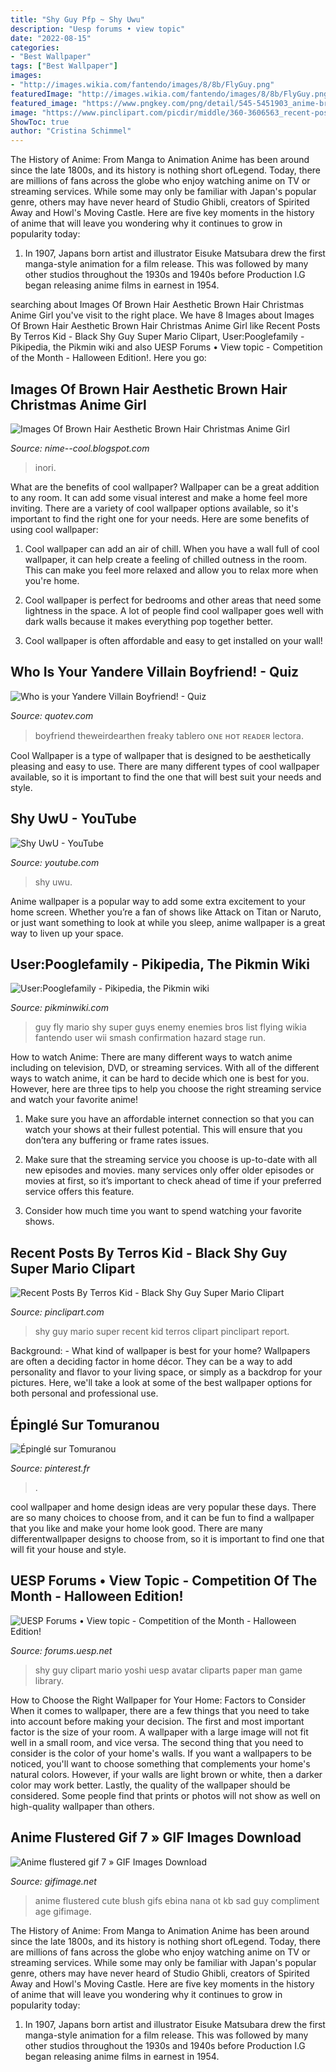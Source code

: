 ```yaml
---
title: "Shy Guy Pfp ~ Shy Uwu"
description: "Uesp forums • view topic"
date: "2022-08-15"
categories:
- "Best Wallpaper"
tags: ["Best Wallpaper"]
images:
- "http://images.wikia.com/fantendo/images/8/8b/FlyGuy.png"
featuredImage: "http://images.wikia.com/fantendo/images/8/8b/FlyGuy.png"
featured_image: "https://www.pngkey.com/png/detail/545-5451903_anime-brown-hair-cute-anime-boy-i-love.png"
image: "https://www.pinclipart.com/picdir/middle/360-3606563_recent-posts-by-terros-kid-black-shy-guy.png"
ShowToc: true
author: "Cristina Schimmel"
---
```



The History of Anime: From Manga to Animation
Anime has been around since the late 1800s, and its history is nothing short ofLegend. Today, there are millions of fans across the globe who enjoy watching anime on TV or streaming services. While some may only be familiar with Japan's popular genre, others may have never heard of Studio Ghibli, creators of Spirited Away and Howl's Moving Castle. Here are five key moments in the history of anime that will leave you wondering why it continues to grow in popularity today:
1) In 1907, Japans born artist and illustrator Eisuke Matsubara drew the first manga-style animation for a film release. This was followed by many other studios throughout the 1930s and 1940s before Production I.G began releasing anime films in earnest in 1954.

	

		
searching about Images Of Brown Hair Aesthetic Brown Hair Christmas Anime Girl you've visit to the right place. We have 8 Images about Images Of Brown Hair Aesthetic Brown Hair Christmas Anime Girl like Recent Posts By Terros Kid - Black Shy Guy Super Mario Clipart, User:Pooglefamily - Pikipedia, the Pikmin wiki and also UESP Forums • View topic - Competition of the Month - Halloween Edition!. Here you go:
		
    
## Images Of Brown Hair Aesthetic Brown Hair Christmas Anime Girl

<img loading=lazy src="https://www.pngkey.com/png/detail/545-5451903_anime-brown-hair-cute-anime-boy-i-love.png" onerror="this.onerror=null;this.src='https://tse4.mm.bing.net/th?id=OIP.vCJuaAyiXXyjIHTejpoO4gHaF3&amp;pid=15.1';" alt="Images Of Brown Hair Aesthetic Brown Hair Christmas Anime Girl">

_Source: nime--cool.blogspot.com_

>inori. 

	

What are the benefits of cool wallpaper?
Wallpaper can be a great addition to any room. It can add some visual interest and make a home feel more inviting. There are a variety of cool wallpaper options available, so it's important to find the right one for your needs. Here are some benefits of using cool wallpaper: 
1. Cool wallpaper can add an air of chill. When you have a wall full of cool wallpaper, it can help create a feeling of chilled outness in the room. This can make you feel more relaxed and allow you to relax more when you're home. 

2. Cool wallpaper is perfect for bedrooms and other areas that need some lightness in the space. A lot of people find cool wallpaper goes well with dark walls because it makes everything pop together better. 

3. Cool wallpaper is often affordable and easy to get installed on your wall!

    
## Who Is Your Yandere Villain Boyfriend! - Quiz

<img loading=lazy src="https://i.quotev.com/img/q/u/20/3/18/ksnqpukvmc_l.jpg" onerror="this.onerror=null;this.src='https://tse3.mm.bing.net/th?id=OIP.3eeEfnOimyhoW74DkiBndQHaG6&amp;pid=15.1';" alt="Who is your Yandere Villain Boyfriend! - Quiz">

_Source: quotev.com_

>boyfriend theweirdearthen freaky tablero ᴏɴᴇ ʜᴏᴛ ʀᴇᴀᴅᴇʀ lectora. 

	

Cool Wallpaper is a type of wallpaper that is designed to be aesthetically pleasing and easy to use. There are many different types of cool wallpaper available, so it is important to find the one that will best suit your needs and style.

    
## Shy UwU - YouTube

<img loading=lazy src="https://yt3.ggpht.com/a/AATXAJwc5_43-LWC4c9wLfuTxI160DO6Cwm2Vc81Fg=s900-c-k-c0xffffffff-no-rj-mo" onerror="this.onerror=null;this.src='https://tse1.mm.bing.net/th?id=OIP.FTCkCrtG7sFt9-Krx0zOBQHaHa&amp;pid=15.1';" alt="Shy UwU - YouTube">

_Source: youtube.com_

>shy uwu. 

	

Anime wallpaper is a popular way to add some extra excitement to your home screen. Whether you’re a fan of shows like Attack on Titan or Naruto, or just want something to look at while you sleep, anime wallpaper is a great way to liven up your space.

    
## User:Pooglefamily - Pikipedia, The Pikmin Wiki

<img loading=lazy src="http://images.wikia.com/fantendo/images/8/8b/FlyGuy.png" onerror="this.onerror=null;this.src='https://tse2.mm.bing.net/th?id=OIP.Jbx6_rLR1aEiQs12SPUY_AHaIS&amp;pid=15.1';" alt="User:Pooglefamily - Pikipedia, the Pikmin wiki">

_Source: pikminwiki.com_

>guy fly mario shy super guys enemy enemies bros list flying wikia fantendo user wii smash confirmation hazard stage run. 

	

How to watch Anime: There are many different ways to watch anime including on television, DVD, or streaming services.
With all of the different ways to watch anime, it can be hard to decide which one is best for you. However, here are three tips to help you choose the right streaming service and watch your favorite anime!
1. Make sure you have an affordable internet connection so that you can watch your shows at their fullest potential. This will ensure that you don’tera any buffering or frame rates issues.

2. Make sure that the streaming service you choose is up-to-date with all new episodes and movies. many services only offer older episodes or movies at first, so it’s important to check ahead of time if your preferred service offers this feature.

3. Consider how much time you want to spend watching your favorite shows.

    
## Recent Posts By Terros Kid - Black Shy Guy Super Mario Clipart

<img loading=lazy src="https://www.pinclipart.com/picdir/middle/360-3606563_recent-posts-by-terros-kid-black-shy-guy.png" onerror="this.onerror=null;this.src='https://tse4.mm.bing.net/th?id=OIP.eLiWW1Sjn7RWBwtCvfzxWgHaJD&amp;pid=15.1';" alt="Recent Posts By Terros Kid - Black Shy Guy Super Mario Clipart">

_Source: pinclipart.com_

>shy guy mario super recent kid terros clipart pinclipart report. 

	

Background: - What kind of wallpaper is best for your home?
Wallpapers are often a deciding factor in home décor. They can be a way to add personality and flavor to your living space, or simply as a backdrop for your pictures. Here, we'll take a look at some of the best wallpaper options for both personal and professional use.

    
## Épinglé Sur Tomuranou

<img loading=lazy src="https://i.pinimg.com/736x/78/dc/49/78dc4905edff51cc59fc2967eadd4062.jpg" onerror="this.onerror=null;this.src='https://tse2.mm.bing.net/th?id=OIP.6hMQGm_vgxGjk_ZIKJjhkAHaKb&amp;pid=15.1';" alt="Épinglé sur Tomuranou">

_Source: pinterest.fr_

>. 

	

cool wallpaper and home design ideas are very popular these days. There are so many choices to choose from, and it can be fun to find a wallpaper that you like and make your home look good. There are many differentwallpaper designs to choose from, so it is important to find one that will fit your house and style.

    
## UESP Forums • View Topic - Competition Of The Month - Halloween Edition!

<img loading=lazy src="http://images5.fanpop.com/image/photos/31000000/shy-guy-shy-guy-31038691-183-275.jpg" onerror="this.onerror=null;this.src='https://tse4.mm.bing.net/th?id=OIP.n3EfJTVW6wuDMK3YwbrJPwHaLI&amp;pid=15.1';" alt="UESP Forums • View topic - Competition of the Month - Halloween Edition!">

_Source: forums.uesp.net_

>shy guy clipart mario yoshi uesp avatar cliparts paper man game library. 

	

How to Choose the Right Wallpaper for Your Home: Factors to Consider
When it comes to wallpaper, there are a few things that you need to take into account before making your decision. The first and most important factor is the size of your room. A wallpaper with a large image will not fit well in a small room, and vice versa. 
The second thing that you need to consider is the color of your home's walls. If you want a wallpapers to be noticed, you'll want to choose something that complements your home's natural colors. However, if your walls are light brown or white, then a darker color may work better. 
Lastly, the quality of the wallpaper should be considered. Some people find that prints or photos will not show as well on high-quality wallpaper than others.

    
## Anime Flustered Gif 7 » GIF Images Download

<img loading=lazy src="https://gifimage.net/wp-content/uploads/2017/09/anime-flustered-gif-7.gif" onerror="this.onerror=null;this.src='https://tse3.mm.bing.net/th?id=OIP.xbRUu6IiwawhNQdM9D02KwHaIx&amp;pid=15.1';" alt="Anime flustered gif 7 » GIF Images Download">

_Source: gifimage.net_

>anime flustered cute blush gifs ebina nana ot kb sad guy compliment age gifimage. 

	

The History of Anime: From Manga to Animation
Anime has been around since the late 1800s, and its history is nothing short ofLegend. Today, there are millions of fans across the globe who enjoy watching anime on TV or streaming services. While some may only be familiar with Japan's popular genre, others may have never heard of Studio Ghibli, creators of Spirited Away and Howl's Moving Castle. Here are five key moments in the history of anime that will leave you wondering why it continues to grow in popularity today:
1) In 1907, Japans born artist and illustrator Eisuke Matsubara drew the first manga-style animation for a film release. This was followed by many other studios throughout the 1930s and 1940s before Production I.G began releasing anime films in earnest in 1954.

